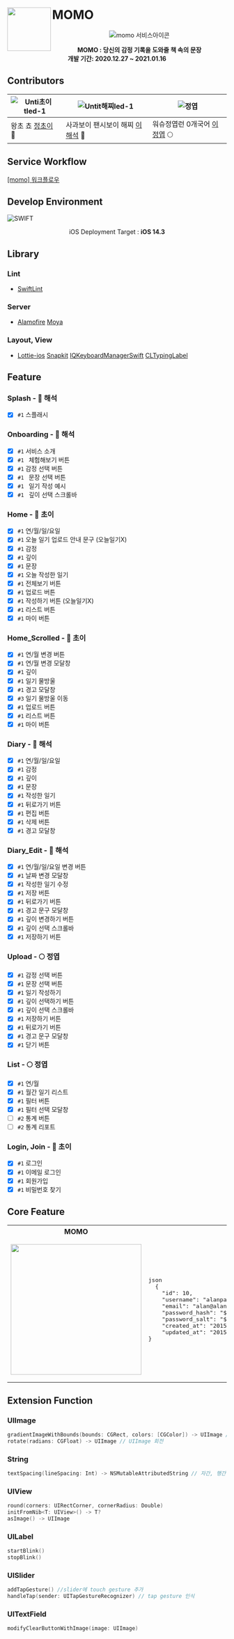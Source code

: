 # MOMO<img src="https://user-images.githubusercontent.com/28949235/104727127-285fef80-5778-11eb-9c04-9c8f74981ad1.png" align=left width=100> 





<p align=center width=100%>
<img src="https://user-images.githubusercontent.com/28949235/104711036-2e4bd580-5764-11eb-8ef2-e545137c6f00.png" alt="momo  서비스아이콘" />

</p><div align=center>

**MOMO : 당신의 감정 기록을 도와줄 책 속의 문장**<br>
**개발 기간: 2020.12.27 ~ 2021.01.16**

</div>

## Contributors

| ![Unti초이tled-1](https://user-images.githubusercontent.com/28949235/104730925-429ccc00-577e-11eb-8679-10a39387cca3.png) | ![Untit해찌led-1](https://user-images.githubusercontent.com/28949235/104730921-40d30880-577e-11eb-8142-5afe2f7e929b.png) | ![정엽](https://user-images.githubusercontent.com/28949235/104730929-43cdf900-577e-11eb-9e8d-32b45c732204.png) |
| ------------------------------------------------------------ | ------------------------------------------------------------ | ------------------------------------------------------------ |
| 왕초 쵸 [정초이](https://github.com/iamcho2) 🥭               | 사과보이 팬시보이 해찌 [이해석](https://github.com/haeseoklee) 🍎 | 워슈정엽런 0개국어 [이정엽](https://github.com/jeongyeob97) 🌕 |



## Service Workflow

[[momo] 워크플로우](https://github.com/Team-MoMo/MoMo-iOS/files/5820564/momo._compressed.pdf)

## Develop Environment

![SWIFT](https://img.shields.io/static/v1?style=for-the-badge&logo=swift&message=SWIFT5&label=&color=FA7343&labelColor=000000)

<center>iOS Deployment Target : <b>iOS 14.3</b></center>

## Library

### Lint

* [SwiftLint]()

### Server

* [Alamofire](https://github.com/Alamofire/Alamofire) [Moya](https://github.com/Moya/Moya)

### Layout, View

* [Lottie-ios](https://github.com/airbnb/lottie-ios) [Snapkit](https://github.com/SnapKit/SnapKit) [IQKeyboardManagerSwift]() [CLTypingLabel]()

## Feature

### Splash - 🍎 해석

- [x] `#1` 스플래시

### Onboarding - 🍎 해석

- [x] `#1` 서비스 소개
- [x] `#1 ` 체험해보기 버튼
- [x] `#1` 감정 선택 버튼
- [x] `#1 ` 문장 선택 버튼
- [x] `#1 ` 일기 작성 예시
- [x] `#1 ` 깊이 선택 스크롤바

### Home - 🥭 초이

- [x] `#1` 연/월/일/요일
- [x] `#1` 오늘 일기 업로드 안내 문구 (오늘일기X)
- [x] `#1` 감정
- [x] `#1` 깊이
- [x] `#1` 문장
- [x] `#1` 오늘 작성한 일기
- [x] `#1` 전체보기 버튼
- [x] `#1` 업로드 버튼
- [x] `#1` 작성하기 버튼 (오늘일기X)
- [x] `#1` 리스트 버튼
- [x] `#1` 마이 버튼

### Home_Scrolled - 🥭 초이

- [x] `#1` 연/월 변경 버튼
- [x] `#1` 연/월 변경 모달창
- [x] `#1` 깊이
- [x] `#1` 일기 물방울
- [x] `#1` 경고 모달창
- [x] `#3` 일기 물방울 이동
- [x] `#1` 업로드 버튼
- [x] `#1` 리스트 버튼
- [x] `#1` 마이 버튼

### Diary - 🍎 해석

- [x] `#1` 연/월/일/요일
- [x] `#1` 감정
- [x] `#1` 깊이
- [x] `#1` 문장
- [x] `#1` 작성한 일기
- [x] `#1` 뒤로가기 버튼
- [x] `#1` 편집 버튼
- [x] `#1` 삭제 버튼
- [x] `#1` 경고 모달창

### Diary_Edit - 🍎 해석

- [x] `#1` 연/월/일/요일 변경 버튼
- [x] `#1` 날짜 변경 모달창
- [x] `#1` 작성한 일기 수정
- [x] `#1` 저장 버튼
- [x] `#1` 뒤로가기 버튼
- [x] `#1` 경고 문구 모달창
- [x] `#1` 깊이 변경하기 버튼
- [x] `#1` 깊이 선택 스크롤바
- [x] `#1` 저장하기 버튼

### Upload  - 🌕 정엽

- [x] `#1` 감정 선택 버튼
- [x] `#1` 문장 선택 버튼
- [x] `#1` 일기 작성하기
- [x] `#1` 깊이 선택하기 버튼
- [x] `#1` 깊이 선택 스크롤바
- [x] `#1` 저장하기 버튼
- [x] `#1` 뒤로가기 버튼
- [x] `#1` 경고 문구 모달창
- [x] `#1` 닫기 버튼

### List  - 🌕 정엽

- [x] `#1` 연/월
- [x] `#1` 월간 일기 리스트
- [x] `#1` 필터 버튼
- [x] `#1` 필터 선택 모달창
- [ ] `#2` 통계 버튼
- [ ] `#2` 통계 리포트

### Login, Join - 🥭 초이

- [x] `#1` 로그인
- [x] `#1` 이메일 로그인
- [x] `#1` 회원가입
- [x] `#1` 비밀번호 찾기

## Core Feature

<table>
<tr>
<th>
MOMO
</th>
<th>
Core Feature
</th>
</tr>


<tr>

<td>
<pre>
<img src="https://user-images.githubusercontent.com/28949235/104732479-a32d0880-5780-11eb-9d48-5c8071ea629a.png" width=300 />
</pre>
</td>

<td>
<pre>
json
  {
    "id": 10,
    "username": "alanpartridge",
    "email": "alan@alan.com",
    "password_hash": "$2a$10$uhUIUmVWVnrBWx9rrDWhS.CPCWCZsyqqa8./whhfzBZydX7yvahHS",
    "password_salt": "$2a$10$uhUIUmVWVnrBWx9rrDWhS.",
    "created_at": "2015-02-14T20:45:26.433Z",
    "updated_at": "2015-02-14T20:45:26.540Z"
}
</pre>
</td>

</tr>
</table>

## Extension Function

### UIImage

```swift
gradientImageWithBounds(bounds: CGRect, colors: [CGColor]) -> UIImage //CAGradientLayer -> UIImage
rotate(radians: CGFloat) -> UIImage // UIImage 회전
```

### String

```swift
textSpacing(lineSpacing: Int) -> NSMutableAttributedString // 자간, 행간 지정
```

### UIView

```swift
round(corners: UIRectCorner, cornerRadius: Double)
initFromNib<T: UIView>() -> T?
asImage() -> UIImage
```

### UILabel

```swift
startBlink()
stopBlink()
```

### UISlider

```swift
addTapGesture() //slider에 touch gesture 추가
handleTap(sender: UITapGestureRecognizer) // tap gesture 인식
```

### UITextField

```swift
modifyClearButtonWithImage(image: UIImage)
```

